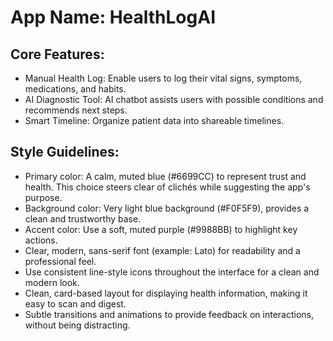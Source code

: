 # **App Name**: HealthLogAI

## Core Features:

- Manual Health Log: Enable users to log their vital signs, symptoms, medications, and habits.
- AI Diagnostic Tool: AI chatbot assists users with possible conditions and recommends next steps.
- Smart Timeline: Organize patient data into shareable timelines.

## Style Guidelines:

- Primary color: A calm, muted blue (#6699CC) to represent trust and health. This choice steers clear of clichés while suggesting the app's purpose.
- Background color: Very light blue background (#F0F5F9), provides a clean and trustworthy base.
- Accent color: Use a soft, muted purple (#9988BB) to highlight key actions.
- Clear, modern, sans-serif font (example: Lato) for readability and a professional feel.
- Use consistent line-style icons throughout the interface for a clean and modern look.
- Clean, card-based layout for displaying health information, making it easy to scan and digest.
- Subtle transitions and animations to provide feedback on interactions, without being distracting.